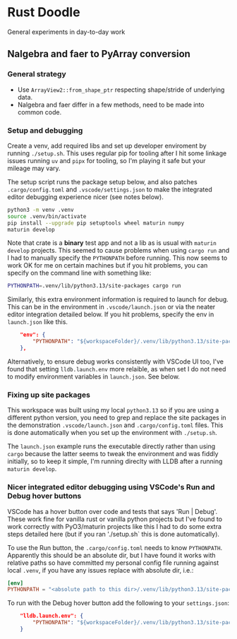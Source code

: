 # Rust Doodle

General experiments in day-to-day work

## Nalgebra and faer to PyArray conversion

### General strategy

- Use `ArrayView2::from_shape_ptr` respecting shape/stride of underlying data.
- Nalgebra and faer differ in a few methods, need to be made into common code.

### Setup and debugging

Create a venv, add required libs and set up developer enviroment by running
`./setup.sh`. This uses regular pip for tooling after I hit some linkage issues
running `uv` and `pipx` for tooling, so I'm playing it safe but your mileage
may vary.

The setup script runs the package setup below, and also patches
`.cargo/config.toml` and `.vscode/settings.json` to make the integrated editor
debugging experience nicer (see notes below).

```sh
python3 -m venv .venv
source .venv/bin/activate
pip install --upgrade pip setuptools wheel maturin numpy
maturin develop
```

Note that crate is a **binary** test app and not a lib as is usual with
`maturin develop` projects. This seemed to cause problems when using `cargo run`
and I had to manually specify the `PYTHONPATH` before running. This now seems
to work OK for me on certain machines but if you hit problems, you can specify
on the command line with something like:

```sh
PYTHONPATH=.venv/lib/python3.13/site-packages cargo run
```

Similarly, this extra environment information is required to launch for debug.
This can be in the environment in `.vscode/launch.json` or via the neater editor
integration detailed below. If you hit problems, specify the env in
`launch.json` like this.

```json
    "env": {
        "PYTHONPATH": "${workspaceFolder}/.venv/lib/python3.13/site-packages"
    },
```

Alternatively, to ensure debug works consistently with VSCode UI too, I've found
that setting `lldb.launch.env` more relaible, as when set I do not need to
modify environment variables in `launch.json`. See below.

### Fixing up site packages

This workspace was built using my local `python3.13` so if you are using a
different python version, you need to grep and replace the site packages in
the demonstration `.vscode/launch.json` and `.cargo/config.toml` files. This is
done automatically when you set up the environment with `./setup.sh`.

The `launch.json` example runs the executable directly rather than using `cargo`
because the latter seems to tweak the environment and was fiddly initially, so
to keep it simple, I'm running direclty with LLDB after a running
`maturin develop`.

### Nicer integrated editor debugging using VSCode's Run and Debug hover buttons

VSCode has a hover button over code and tests that says 'Run | Debug'. These
work fine for vanilla rust or vanilla python projects but I've found to work
correctly with PyO3/maturin projects like this I had to do some extra steps
detailed here (but if you ran './setup.sh` this is done automatically).

To use the Run button, the `.cargo/config.toml` needs to know `PYTHONPATH`.
Apparently this should be an absolute dir, but I have found it works with
relative paths so have committed my personal config file running against local
`.venv`, if you have any issues replace with absolute dir, i.e.:

```toml
[env]
PYTHONPATH = "<absolute path to this dir>/.venv/lib/python3.13/site-packages"
```

To run with the Debug hover button add the following to your `settings.json`:

```json
    "lldb.launch.env": {
        "PYTHONPATH": "${workspaceFolder}/.venv/lib/python3.13/site-packages"
    }
```
